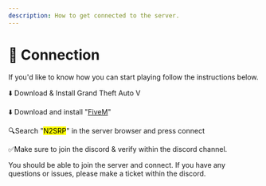 ```yaml
---
description: How to get connected to the server.
---
```


# 🤍 Connection

If you'd like to know how you can start playing follow the instructions below.

⬇️ Download & Install Grand Theft Auto V

⬇️ Download and install "[FiveM](https://fivem.net/)"

🔍Search "<mark style="color:$primary;">N2SRP</mark>" in the server browser and press connect

✅Make sure to join the discord & verify within the discord channel.

You should be able to join the server and connect. If you have any questions or issues, please make a ticket within the discord.
